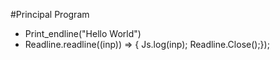 #Principal Program
- Print_endline("Hello World")
- Readline.readline((inp)) => { Js.log(inp); Readline.Close();});
